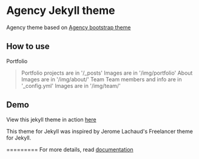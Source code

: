 Agency Jekyll theme
=========================

Agency theme based on [Agency bootstrap theme ](http://startbootstrap.com/templates/agency/)

## How to use

Portfolio 
>Portfolio projects are in '/_posts'
>Images are in '/img/portfolio'
About
>Images are in '/img/about/'
Team
>Team members and info are in '_config.yml'
>Images are in '/img/team/'


## Demo
View this jekyll theme in action [here](https://y7kim.github.io/agency-jekyll-theme)

This theme for Jekyll was inspired by Jerome Lachaud's Freelancer theme for Jekyll.

=========
For more details, read [documentation](http://jekyllrb.com/)
